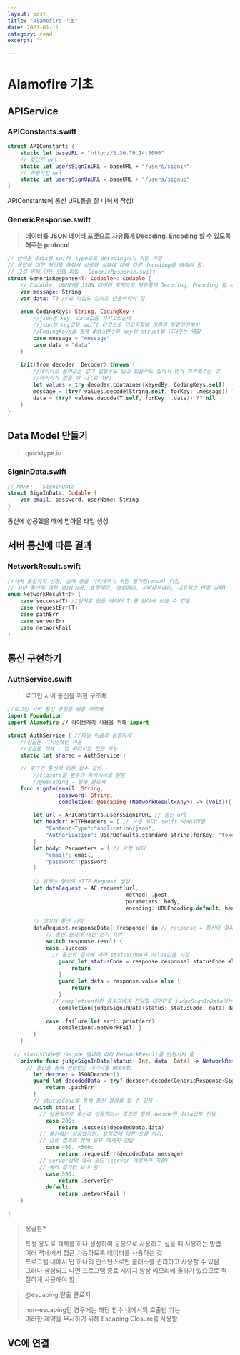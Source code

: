 ```yaml
---
layout: post
title: "Alamofire 기초" 
date: 2021-01-11
category: read 
excerpt: ""

---
```


# Alamofire 기초

## APIService

### APIConstants.swift

```swift
struct APIConstants {
    static let baseURL = "http://3.36.79.14:3000"
    // 로그인 url
    static let usersSignInURL = baseURL + "/users/signin"
    // 회원가입 url
    static let usersSignUpURL = baseURL + "/users/signup"
}
```

APIConstants에 통신 URL들을 잘 나눠서 작성!

### GenericResponse.swift

> **데이터를 JSON 데이터 포맷으로 자유롭게 Decoding, Encoding 할 수 있도록 해주는 protocol**

```swift
// 받아온 data를 swift type으로 decoding하기 위한 파일
// 응답에 대한 처리를 해줘서 성공과 실패에 대해 다른 decoding을 해줘야 함.
// 그걸 위해 만든 모델 파일 - GenericResponse.swift
struct GenericResponse<T: Codable>: Codable {
    // Codable: 데이터를 JSON 데이터 포맷으로 자유롭게 Decoding, Encoding 할 수 있도록 해주는 protocol
    var message: String
    var data: T? //요 타입도 임의로 만들어줘야 함
    
    enum CodingKeys: String, CodingKey {
        //json은 key, data값을 가지고있는데
        //json의 key값을 swift 타입으로 디코딩할때 이름이 똑같아야해서
        //CodingKeys를 통해 data변수의 key랑 struct를 이어주는 역할
        case message = "message"
        case data = "data"
    }
    
    init(from decoder: Decoder) throws {
        //데이터로 들어오는 값이 없을수도 있고 있을수도 있어서 먼저 처리해주는 것
        //데이터가 없을 때 nil로 처리
        let values = try decoder.container(keyedBy: CodingKeys.self)
        message = (try? values.decode(String.self, forKey: .message)) ?? ""
        data = (try? values.decode(T.self, forKey: .data)) ?? nil
    }
}
```



## Data Model 만들기

> quicktype.io

### SignInData.swift

```swift
// MARK: - SignInData
struct SignInData: Codable {
    var email, password, userName: String
}
```

통신에 성공했을 때에 받아올 타입 생성



## 서버 통신에 따른 결과

### NetworkResult.swift

```swift
//서버 통신과의 성공, 실패 등을 처리해주기 위한 열거형(enum) 타입
// 서버 통신에 대한 결과(성공, 요청에러, 경로에러, 서버내부에러, 네트워크 연결 실패)
enum NetworkResult<T> {
    case success(T) //임의로 만든 데이터 T 를 담아서 보낼 수 있음
    case requestErr(T)
    case pathErr
    case serverErr
    case networkFail
}
```



## 통신 구현하기

### AuthService.swift

> 로그인 서버 통신을 위한 구조체

```swift
//로그인 서버 통신 구현을 위한 구조체
import Foundation
import Alamofire // 라이브러리 사용을 위해 import

struct AuthService { //파일 이름과 동일하게
    //싱글톤 디자인패턴 이용
    //싱글톤 객체 - 앱 어디서든 접근 가능
    static let shared = AuthService()
    
  	// 로그인 통신에 대한 함수 정의	
    	//closure를 함수의 파라미터로 받음
    	//@escaping - 탈출 클로저
    func signIn(email: String,
                password: String,
                completion: @escaping (NetworkResult<Any>) -> (Void)){
        
        let url = APIConstants.usersSignInURL // 통신 url
        let header: HTTPHeaders = [ // 요청 헤더: swift 딕셔너리형
            "Content-Type":"application/json",
          	"Authorization": UserDefaults.standard.string(forKey: "token") ?? ""
        ]
        let body: Parameters = [ // 요청 바디
            "email": email,
            "password":password
        ]
        
        // 원하는 형식의 HTTP Request 생성
        let dataRequest = AF.request(url,
                                     method: .post,
                                     parameters: body,
                                     encoding: URLEncoding.default, headers: header)
        
        // 데이터 통신 시작
        dataRequest.responseData{ (response) in // response = 통신의 결과
            // 통신 결과에 대한 분기 처리
            switch response.result {
            case .success:
              // 통신의 결과에 따라 statusCode와 value값을 가짐
                guard let statusCode = response.response?.statusCode else {
                    return
                }
                guard let data = response.value else {
                    return
                }
              // completion이란 클로져에게 전달할 데이터를 judgeSignInData라는 함수를 통해 결정
                completion(judgeSignInData(status: statusCode, data: data))
                
            case .failure(let err): print(err)
                completion(.networkFail) }
        }
    }
    
  // statusCode랑 decode 결과에 따라 NetworkResult를 반환시켜 줌
    private func judgeSignInData(status: Int, data: Data) -> NetworkResult<Any> {
      // 통신을 통해 전달받은 데이터를 decode
        let decoder = JSONDecoder()
        guard let decodedData = try? decoder.decode(GenericResponse<SignInData>.self, from: data) else {
            return .pathErr
        }
        // statusCode를 통해 통신 결과를 알 수 있음
        switch status {
          // 성공적으로 통신에 성공했다는 결과와 함께 decode한 data값도 전달
            case 200:
                return .success(decodedData.data)
          // 통신에는 성공했지만, 요청값에 대한 오류 처리.
          // 오류 결과와 함께 오류 메세지 전달
            case 400..<500:
                return .requestErr(decodedData.message)
          // server상의 에러 코드 (server 개발자가 지정)
          // 에러 결과만 보내 줌
            case 500:
                return .serverErr
            default:
                return .networkFail }
    }
    
}
```

> 싱글톤?
>
> 특정 용도로 객체를 하나 생성하여 공용으로 사용하고 싶을 때 사용하는 방법  
> 여러 객체에서 접근 가능하도록 데이터를 사용하는 것  
> 프로그램 내에서 단 하나의 인스턴스로만 클래스를 관리하고 사용할 수 있음  
> 그러나 생성되고 나면 프로그램 종료 시까지 항상 메모리에 올라가 있으므로 적절하게 사용해야 함

> @escaping 탈출 클로저
>
> non-escaping인 경우에는 해당 함수 내에서의 호출만 가능  
> 이러한 제약을 무시하기 위해 Escaping Closure를 사용함



## VC에 연결













